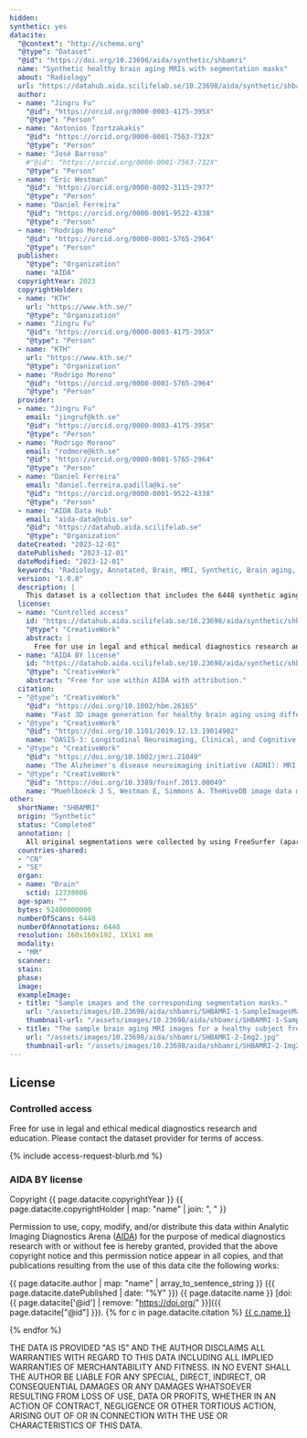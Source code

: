 ```yaml
---
hidden:
synthetic: yes
datacite:
  "@context": "http://schema.org"
  "@type": "Dataset"
  "@id": "https://doi.org/10.23698/aida/synthetic/shbamri"
  name: "Synthetic healthy brain aging MRIs with segmentation masks"
  about: "Radiology"
  url: "https://datahub.aida.scilifelab.se/10.23698/aida/synthetic/shbamri"
  author:
  - name: "Jingru Fu"
    "@id": "https://orcid.org/0000-0003-4175-395X"
    "@type": "Person"
  - name: "Antonios Tzortzakakis"
    "@id": "https://orcid.org/0000-0001-7563-732X"
    "@type": "Person"
  - name: "José Barroso"
    #"@id": "https://orcid.org/0000-0001-7563-732X"
    "@type": "Person"
  - name: "Eric Westman"
    "@id": "https://orcid.org/0000-0002-3115-2977"
    "@type": "Person"
  - name: "Daniel Ferreira"
    "@id": "https://orcid.org/0000-0001-9522-4338"
    "@type": "Person"
  - name: "Rodrigo Moreno"
    "@id": "https://orcid.org/0000-0001-5765-2964"
    "@type": "Person"
  publisher:
    "@type": "Organization"
    name: "AIDA"
  copyrightYear: 2023
  copyrightHolder:
  - name: "KTH"
    url: "https://www.kth.se/"
    "@type": "Organization"
  - name: "Jingru Fu"
    "@id": "https://orcid.org/0000-0003-4175-395X"
    "@type": "Person"
  - name: "KTH"
    url: "https://www.kth.se/"
    "@type": "Organization"
  - name: "Rodrigo Moreno"
    "@id": "https://orcid.org/0000-0001-5765-2964"
    "@type": "Person"
  provider:
  - name: "Jingru Fu"
    email: "jingruf@kth.se"
    "@id": "https://orcid.org/0000-0003-4175-395X"
    "@type": "Person"
  - name: "Rodrigo Moreno"
    email: "rodmore@kth.se"
    "@id": "https://orcid.org/0000-0001-5765-2964"
    "@type": "Person"
  - name: "Daniel Ferreira"
    email: "daniel.ferreira.padilla@ki.se"
    "@id": "https://orcid.org/0000-0001-9522-4338"
    "@type": "Person"
  - name: "AIDA Data Hub"
    email: "aida-data@nbis.se"
    "@id": "https://datahub.aida.scilifelab.se"
    "@type": "Organization"
  dateCreated: "2023-12-01"
  datePublished: "2023-12-01"
  dateModified: "2023-12-01"
  keywords: "Radiology, Annotated, Brain, MRI, Synthetic, Brain aging, Synthetic brain aging, Medical image generation"
  version: "1.0.0"
  description: |
    This dataset is a collection that includes the 6448 synthetic aging brain T1 MRI scans derived from two data sets by our proposed methodology (the following paper [[1]](https://datahub.aida.scilifelab.se/10.23698/aida/synthetic/shbamri#references)). We augmented the HEALTHY longitudinal brain MRI data with corresponding segmentations to simulate the access of a scan per subject every 6 months in these cohorts.
  license:
  - name: "Controlled access"
    id: "https://datahub.aida.scilifelab.se/10.23698/aida/synthetic/shbamri#controlled-access"
    "@type": "CreativeWork"
    abstract: |
      Free for use in legal and ethical medical diagnostics research and education.
  - name: "AIDA BY license"
    id: "https://datahub.aida.scilifelab.se/10.23698/aida/synthetic/shbamri#aida-by-license"
    "@type": "CreativeWork"
    abstract: "Free for use within AIDA with attribution."
  citation:
  - "@type": "CreativeWork"
    "@id": "https://doi.org/10.1002/hbm.26165"
    name: "Fast 3D image generation for healthy brain aging using diffeomorphic registration. Fu, Jingru and Tzortzakakis, Antonios and Barroso, José and Westman, Eric and Ferreira, Daniel and Moreno, Rodrigo and for the Alzheimer's Disease Neuroimaging Initiative, 2022. doi: 10.1002/hbm.26165"
  - "@type": "CreativeWork"
    "@id": "https://doi.org/10.1101/2019.12.13.19014902"
    name: "OASIS-3: Longitudinal Neuroimaging, Clinical, and Cognitive Dataset for Normal Aging and Alzheimer Disease. Pamela J LaMontagne, Tammie L.S. Benzinger, John C. Morris, Sarah Keefe, Russ Hornbeck, Chengjie Xiong, Elizabeth Grant, Jason Hassenstab, Krista Moulder, Andrei Vlassenko, Marcus E. Raichle, Carlos Cruchaga, Daniel Marcus, 2019. medRxiv. doi: 10.1101/2019.12.13.19014902"
  - "@type": "CreativeWork"
    "@id": "https://doi.org/10.1002/jmri.21049"
    name: "The Alzheimer's disease neuroimaging initiative (ADNI): MRI methods. Jack Jr C R, Bernstein M A, Fox N C, et al. Journal of Magnetic Resonance Imaging: An Official Journal of the International Society for Magnetic Resonance in Medicine, 2008, 27(4): 685-691."
  - "@type": "CreativeWork"
    "@id": "https://doi.org/10.3389/fninf.2013.00049"
    name: "Muehlboeck J S, Westman E, Simmons A. TheHiveDB image data management and analysis framework[J]. Frontiers in neuroinformatics, 2014, 7: 49. doi: 10.3389/fninf.2013.00049"
other:
  shortName: "SHBAMRI"
  origin: "Synthetic"
  status: "Completed"
  annotation: |
    All original segmentations were collected by using FreeSurfer (aparc+aseg.mgz). Synthetic images are segmented based on ground truth segmentations using registration, more information can be found in [[1]](https://datahub.aida.scilifelab.se/10.23698/aida/synthetic/shbamri#references).
  countries-shared:
  - "CN"
  - "SE"
  organ:
  - name: "Brain"
    sctid: 12738006
  age-span: "" 
  bytes: 52400000000
  numberOfScans: 6448
  numberOfAnnotations: 6448
  resolution: 160x160x192, 1X1X1 mm
  modality:
  - "MR"
  scanner:
  stain:
  phase:
  image:
  exampleImage:
  - title: "Sample images and the corresponding segmentation masks."
    url: "/assets/images/10.23698/aida/shbamri/SHBAMRI-1-SampleImagesMasks.png"
    thumbnail-url: "/assets/images/10.23698/aida/shbamri/SHBAMRI-1-SampleImagesMasks-thumbnail.png"
  - title: "The sample brain aging MRI images for a healthy subject from age 51.7 to age 63.7. (Figure 10 from [1])"
    url: "/assets/images/10.23698/aida/shbamri/SHBAMRI-2-Img2.jpg"
    thumbnail-url: "/assets/images/10.23698/aida/shbamri/SHBAMRI-2-Img2-thumbnail.jpg"
---
```

## License
### Controlled access
Free for use in legal and ethical medical diagnostics research and education.
Please contact the dataset provider for terms of access.

{% include access-request-blurb.md %}

### AIDA BY license
Copyright
{{ page.datacite.copyrightYear }}
{{ page.datacite.copyrightHolder | map: "name" |  join: ", " }}

Permission to use, copy, modify, and/or distribute this data within Analytic
Imaging Diagnostics Arena ([AIDA](https://medtech4health.se/aida)) for the purpose
of medical diagnostics research with or without fee is hereby granted, provided that
the above copyright notice and this permission notice appear in all copies, and that
publications resulting from the use of this data cite the following works:

{{ page.datacite.author | map: "name" | array_to_sentence_string }}
({{ page.datacite.datePublished | date: "%Y" }})
{{ page.datacite.name }}
[doi:{{ page.datacite['@id'] | remove: "https://doi.org/" }}]({{ page.datacite["@id"] }}).
{% for c in page.datacite.citation %}
  [{{ c.name }}]({{c["@id"]}})

{% endfor %}

THE DATA IS PROVIDED "AS IS" AND THE AUTHOR DISCLAIMS ALL WARRANTIES WITH REGARD
TO THIS DATA INCLUDING ALL IMPLIED WARRANTIES OF MERCHANTABILITY AND FITNESS. IN
NO EVENT SHALL THE AUTHOR BE LIABLE FOR ANY SPECIAL, DIRECT, INDIRECT, OR
CONSEQUENTIAL DAMAGES OR ANY DAMAGES WHATSOEVER RESULTING FROM LOSS OF USE, DATA
OR PROFITS, WHETHER IN AN ACTION OF CONTRACT, NEGLIGENCE OR OTHER TORTIOUS
ACTION, ARISING OUT OF OR IN CONNECTION WITH THE USE OR CHARACTERISTICS OF THIS
DATA.
